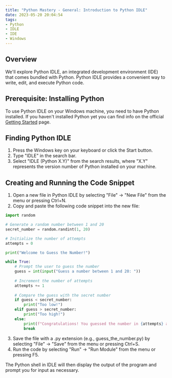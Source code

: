 ```yaml
---
title: "Python Mastery - General: Introduction to Python IDLE"
date: 2023-05-20 20:04:54
tags:
- Python
- IDLE
- IDE
- Windows
---
```


## Overview

We'll explore Python IDLE, an integrated development environment (IDE) that comes bundled with Python. Python IDLE provides a convenient way to write, edit, and execute Python code.

## Prerequisite: Installing Python

To use Python IDLE on your Windows machine, you need to have Python installed. If you haven't installed Python yet you can find info on the official [Getting Started](https://www.python.org/about/gettingstarted/) page.

## Finding Python IDLE

1. Press the Windows key on your keyboard or click the Start button.
2. Type "IDLE" in the search bar.
3. Select "IDLE (Python X.Y)" from the search results, where "X.Y" represents the version number of Python installed on your machine.

## Creating and Running the Code Snippet

1. Open a new file in Python IDLE by selecting "File" -> "New File" from the menu or pressing Ctrl+N.
2. Copy and paste the following code snippet into the new file:
```python
import random

# Generate a random number between 1 and 20
secret_number = random.randint(1, 20)

# Initialize the number of attempts
attempts = 0

print("Welcome to Guess the Number!")

while True:
    # Prompt the user to guess the number
    guess = int(input("Guess a number between 1 and 20: "))
    
    # Increment the number of attempts
    attempts += 1
    
    # Compare the guess with the secret number
    if guess < secret_number:
        print("Too low!")
    elif guess > secret_number:
        print("Too high!")
    else:
        print(f"Congratulations! You guessed the number in {attempts} attempts.")
        break

```
3. Save the file with a .py extension (e.g., guess_the_number.py) by selecting "File" -> "Save" from the menu or pressing Ctrl+S.
4. Run the code by selecting "Run" -> "Run Module" from the menu or pressing F5.

The Python shell in IDLE will then display the output of the program and prompt you for input as necessary.